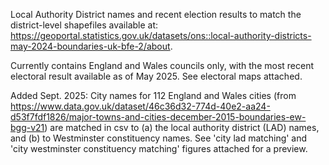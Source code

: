 Local Authority District names and recent election results to match the district-level shapefiles available at: https://geoportal.statistics.gov.uk/datasets/ons::local-authority-districts-may-2024-boundaries-uk-bfe-2/about. 

Currently contains England and Wales councils only, with the most recent electoral result available as of May 2025. See electoral maps attached.

Added Sept. 2025: City names for 112 England and Wales cities (from https://www.data.gov.uk/dataset/46c36d32-774d-40e2-aa24-d53f7fdf1826/major-towns-and-cities-december-2015-boundaries-ew-bgg-v21) are matched in csv to (a) the local authority district (LAD) names, and (b) to Westminster constituency names. See 'city lad matching' and 'city westminster constituency matching' figures attached for a preview.
